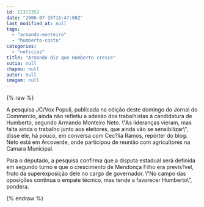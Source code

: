 ```yaml
---
id: 12372352
date: "2006-07-15T15:47:00Z"
last_modified_at: null
tags:
  - "armando-monteiro"
  - "humberto-costa"
categories:
  - "noticias"
title: "Armando diz que Humberto cresce"
sutia: null
chapeu: null
autor: null
imagem: null
---
```

{% raw %}
<p><P>A pesquisa JC/Vox Populi, publicada na edição deste domingo do Jornal do Commercio, ainda não refletiu a adesão dos trabalhistas à candidatura de Humberto, segundo Armando Monteiro Neto. \"As lideranças vieram, mas falta ainda o trabalho junto aos eleitores, que ainda vão se sensibilizar\", disse ele, há pouco, em conversa com Cec?lia Ramos, repórter do blog. Neto está em Arcoverde, onde participou de reunião com agricultores na Camara Municipal. </P></p>
<p><P>Para o deputado, a pesquisa confirma que a disputa estadual será definida em segundo turno e que o crescimento de Mendonça Filho era previs?vel, fruto da superexposição dele no cargo de governador. \"No campo das oposições continua o empate técnico, mas tende a favorecer Humberto\", pondera. </P> </p>
{% endraw %}